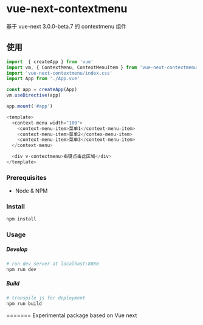 # vue-next-contextmenu


基于 vue-next 3.0.0-beta.7 的 contextmenu 组件

## 使用

```js
import  { createApp } from 'vue'
import vm, { ContextMenu, ContextMenuItem } from 'vue-next-contextmenu'
import 'vue-next-contextmenu/index.css'
import App from './App.vue'

const app = createApp(App)
vm.useDirective(app)

app.mount('#app')
```

```js
<template>
  <context-menu width="100">
    <context-menu-item>菜单1</context-menu-item>
    <context-menu-item>菜单2</contex-menu-item>
    <context-menu-item>菜单3</context-menu-item>
  </context-menu>

  <div v-contextmenu>右键点击此区域</div>
</template>
```


### Prerequisites
- Node & NPM

### Install
```sh
npm install
```
### Usage
##### Develop
```sh
# run dev server at localhost:8080
npm run dev
```
##### Build
```sh
# transpile js for deployment
npm run build
```
=======
Experimental package based on Vue next

